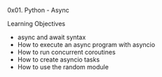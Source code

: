 0x01. Python - Async

Learning Objectives
- async and await syntax
- How to execute an async program with asyncio
- How to run concurrent coroutines
- How to create asyncio tasks
- How to use the random module
